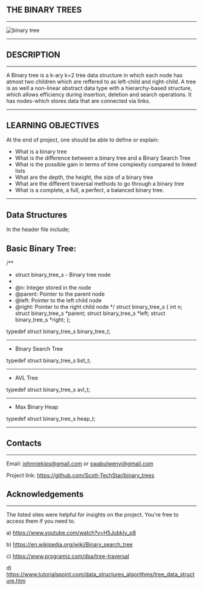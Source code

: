 ## THE BINARY TREES
---------------------------------------------
<img src = "https://encrypted-tbn0.gstatic.com/images?q=tbn:ANd9GcS1ZosEhGqUcD5AXiAPhrxDmPEo2kgkhMdDzw&usqp=CAU" alt = "binary tree">

-------------------------------------------------------------------
## DESCRIPTION
---------------------------------------------
A Binary tree is a k-ary k=2 tree data structure in which each node has atmost two children which are reffered to as left-child and right-child.
A tree is as well a non-linear abstract data type with a hierarchy-based structure, which allows efficiency during insertion, deletion and search operations. It has nodes-which stores data that are connected via links.

----------------------------------------------------
## LEARNING OBJECTIVES

At the end of project, one should be able to define or explain:

* What is a binary tree
* What is the difference between a binary tree and a Binary Search Tree
* What is the possible gain in terms of time complexity compared to linked lists
* What are the depth, the height, the size of a binary tree
* What are the different traversal methods to go through a binary tree
* What is a complete, a full, a perfect, a balanced binary tree.

--------------------------------------------------
## Data Structures

In the header file include;

Basic Binary Tree:
-----------------------------------------------------
/**
 * struct binary_tree_s - Binary tree node
 *
 * @n: Integer stored in the node
 * @parent: Pointer to the parent node
 * @left: Pointer to the left child node
 * @right: Pointer to the right child node
 */
struct binary_tree_s
{
    int n;
    struct binary_tree_s *parent;
    struct binary_tree_s *left;
    struct binary_tree_s *right;
};

typedef struct binary_tree_s binary_tree_t;

----------------------------------------------------------
* Binary Search Tree

typedef struct binary_tree_s bst_t;

--------------------------------------------------------------
* AVL Tree

typedef struct binary_tree_s avl_t;

-------------------------------------------------------------
* Max Binary Heap

typedef struct binary_tree_s heap_t;

--------------------------------------------------------

## Contacts
-------------------------------------------

Email: johnniekips@gmail.com or swabulwenyi@gmail.com

Project link: https://github.com/Scott-TechStar/binary_trees


## Acknowledgements
--------------------------------------------------
The listed sites were helpful for insights on the project. You're free to access them if you need to.

a) https://www.youtube.com/watch?v=H5JubkIy_p8

b) https://en.wikipedia.org/wiki/Binary_search_tree

c) https://www.programiz.com/dsa/tree-traversal

d) https://www.tutorialspoint.com/data_structures_algorithms/tree_data_structure.htm
